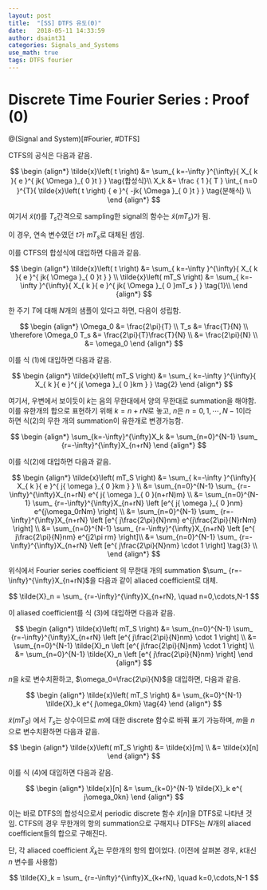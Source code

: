 ```yaml
---
layout: post
title:  "[SS] DTFS 유도(0)"
date:   2018-05-11 14:33:59
author: dsaint31
categories: Signals_and_Systems
use_math: true
tags: DTFS fourier
---
```


# Discrete Time Fourier Series : Proof (0)
@(Signal and System)[#Fourier, #DTFS]

CTFS의 공식은 다음과 같음.

$$
\begin {align*}
\tilde{x}\left( t \right) &= \sum_{ k=-\infty }^{\infty}{ X_{ k }{ e }^{ jk{ \Omega  }_{ 0 }t } }  \tag{합성식}\\ 
X_k &= \frac { 1 }{ T } \int_{ n=0 }^{T}{ \tilde{x}\left( t \right) { e }^{ -jk{ \Omega  }_{ 0 }t } } \tag{분해식} \\ 
\end {align*}
$$

여기서 $\tilde{x}(t)$를 $T_s$간격으로 sampling한 signal의 함수는 $\tilde{x}(mT_s)$가 됨.

이 경우, 연속 변수였던 $t$가 $mT_s$로 대체된 셈임.

이를 CTFS의 합성식에 대입하면 다음과 같음.

$$
\begin {align*}
\tilde{x}\left( t \right) &= \sum_{ k=-\infty }^{\infty}{ X_{ k }{ e }^{ jk{ \Omega  }_{ 0 }t } }  \\ 
\tilde{x}\left( mT_S \right) &= \sum_{ k=-\infty }^{\infty}{ X_{ k }{ e }^{ jk{ \Omega  }_{ 0 }mT_s } }  \tag{1}\\ 
\end {align*}
$$

한 주기 $T$에 대해 $N$개의 샘플이 있다고 하면, 다음이 성립함.

$$
\begin {align*}
\Omega_0 &= \frac{2\pi}{T} \\ 
T_s &= \frac{T}{N} \\ 
\therefore \Omega_0 T_s &= \frac{2\pi}{T}\frac{T}{N} \\
&= \frac{2\pi}{N} \\
&= \omega_0
\end {align*}
$$

이를 식 $(1)$에 대입하면 다음과 같음.

$$
\begin {align*}
\tilde{x}\left( mT_S \right) &= \sum_{ k=-\infty }^{\infty}{ X_{ k }{ e }^{ j{ \omega  }_{ 0 }km } }  \tag{2}
\end {align*}
$$

여기서, 우변에서 보이듯이 $k$는 음의 무한대에서 양의 무한대로 summation을 해야함.
이를 유한개의 합으로 표현하기 위해 $k=n+rN$로 놓고, $n$은 $n=0,1,\cdots,N-1$이라 하면 식$(2)$의 무한 개의 summation이 유한개로 변경가능함.

$$
\begin {align*}
\sum_{k=-\infty}^{\infty}X_k &= \sum_{n=0}^{N-1} \sum_ {r=-\infty}^{\infty}X_{n+rN}
\end {align*}
$$

이를 식$(2)$에 대입하면 다음과 같음.

$$
\begin {align*}
\tilde{x}\left( mT_S \right) &= \sum_{ k=-\infty }^{\infty}{ X_{ k }{ e }^{ j{ \omega  }_{ 0 }km } }  \\
&= \sum_{n=0}^{N-1} \sum_ {r=-\infty}^{\infty}X_{n+rN} e^{ j{ \omega  }_{ 0 }(n+rN)m} \\
&= \sum_{n=0}^{N-1} \sum_ {r=-\infty}^{\infty}X_{n+rN} \left [e^{ j{ \omega  }_{ 0 }nm} e^{j\omega_0rNm} \right] \\
&= \sum_{n=0}^{N-1} \sum_ {r=-\infty}^{\infty}X_{n+rN} \left [e^{ j\frac{2\pi}{N}nm} e^{j\frac{2\pi}{N}rNm} \right] \\
&= \sum_{n=0}^{N-1} \sum_ {r=-\infty}^{\infty}X_{n+rN} \left [e^{ j\frac{2\pi}{N}nm} e^{j2\pi rm} \right]\\
&= \sum_{n=0}^{N-1} \sum_ {r=-\infty}^{\infty}X_{n+rN} \left [e^{ j\frac{2\pi}{N}nm} \cdot 1 \right] \tag{3} \\
\end {align*}
$$

위식에서 Fourier series coefficient 의 무한대 개의 summation $\sum_ {r=-\infty}^{\infty}X_{n+rN}$을 다음과 같이 aliaced coefficient로 대체.

$$
\tilde{X}_n =  \sum_ {r=-\infty}^{\infty}X_{n+rN}, \quad n=0,\cdots,N-1
$$

이 aliased coefficient를 식 $(3)$에 대입하면 다음과 같음.

$$
\begin {align*}
\tilde{x}\left( mT_S \right) &= \sum_{n=0}^{N-1} \sum_ {r=-\infty}^{\infty}X_{n+rN} \left [e^{ j\frac{2\pi}{N}nm} \cdot 1 \right]  \\
&= \sum_{n=0}^{N-1} \tilde{X}_n \left [e^{ j\frac{2\pi}{N}nm} \cdot 1 \right] \\
&= \sum_{n=0}^{N-1} \tilde{X}_n \left [e^{ j\frac{2\pi}{N}nm} \right]
\end {align*}
$$

$n$을 $k$로 변수치환하고,  $\omega_0=\frac{2\pi}{N}$을 대입하면, 다음과 같음.

$$
\begin {align*}
\tilde{x}\left( mT_S \right) &= 
\sum_{k=0}^{N-1} \tilde{X}_k e^{ j\omega_0km} \tag{4}
\end {align*}
$$

$\tilde{x}\left( mT_S \right)$ 에서 $T_s$는 상수이므로 $m$에 대한 discrete 함수로 바꿔 표기 가능하며, $m$을 $n$으로 변수치환하면 다음과 같음.

$$
\begin {align*}
\tilde{x}\left( mT_S \right) &= \tilde{x}[m] \\
&= \tilde{x}[n]
\end {align*}
$$

이를 식 $(4)$에 대입하면 다음과 같음.

$$
\begin {align*}
\tilde{x}[n] &= 
\sum_{k=0}^{N-1} \tilde{X}_k e^{ j\omega_0kn} 
\end {align*}
$$

이는 바로 DTFS의 합성식으로서 periodic discrete 함수 $\tilde{x}[n]$을 DTFS로 나타낸 것임.
CTFS의 경우 무한개의 항의 summation으로 구해지나 DTFS는 $N$개의 aliaced coefficient들의 합으로 구해진다.

단, 각 aliaced coefficient $\tilde{X}_k$는 무한개의 항의 합이었다. (이전에 살펴본 경우, $k$대신 $n$ 변수를 사용함)

$$
\tilde{X}_k =  \sum_ {r=-\infty}^{\infty}X_{k+rN}, \quad k=0,\cdots,N-1
$$
